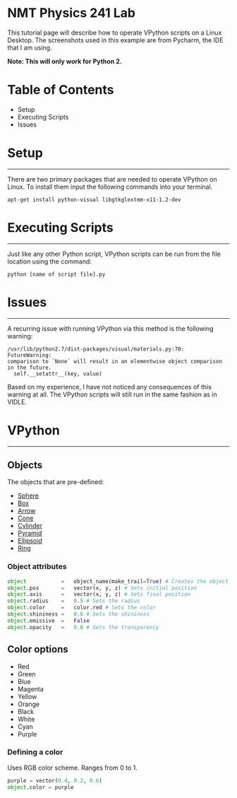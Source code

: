 # NMT Physics 241 Lab

This tutorial page will describe how to operate VPython scripts on a Linux Desktop. The screenshots used in this example are from Pycharm, the IDE that I am using.

**Note: This will only work for Python 2.**


# Table of Contents
  - Setup
  - Executing Scripts
  - Issues


# Setup
---
There are two primary packages that are needed to operate VPython on Linux. To install them input the following commands into your terminal.

```
apt-get install python-visual libgtkglextmm-x11-1.2-dev
```

# Executing Scripts
---

Just like any other Python script, VPython scripts can be run from the file location using the command:
```
python [name of script file].py
```


# Issues
---
A recurring issue with running VPython via this method is the following warning:
```
/usr/lib/python2.7/dist-packages/visual/materials.py:70: FutureWarning: 
comparison to `None` will result in an elementwise object comparison in the future.
  self.__setattr__(key, value)

```
Based on my experience, I have not noticed any consequences of this warning at all.
The VPython scripts will still run in the same fashion as in VIDLE.

# VPython
---
## Objects
The objects that are pre-defined:
  - [Sphere](http://www.glowscript.org/docs/VPythonDocs/sphere.html)
  - [Box](http://www.glowscript.org/docs/VPythonDocs/box.html)
  - [Arrow](http://www.glowscript.org/docs/VPythonDocs/arrow.html)
  - [Cone](http://www.glowscript.org/docs/VPythonDocs/cone.html)
  - [Cylinder](http://www.glowscript.org/docs/VPythonDocs/cylinder.html)
  - [Pyramid](http://www.glowscript.org/docs/VPythonDocs/pyramid.html)
  - [Ellipsoid](http://www.glowscript.org/docs/VPythonDocs/ellipsoid.html)
  - [Ring](http://www.glowscript.org/docs/VPythonDocs/ring.html)

### Object attributes
```python
object           =   object_name(make_trail=True) # Creates the object
object.pos       =   vector(x, y, z) # Sets initial position
object.axis      =   vector(x, y, z) # Sets final position
object.radius    =   0.5 # Sets the radius
object.color     =   color.red # Sets the color
object.shininess =   0.6 # Sets the shininess
object.emissive  =   False 
object.opacity   =   0.8 # Sets the transparency 
```

## Color options
  - Red
  - Green
  - Blue
  - Magenta
  - Yellow
  - Orange
  - Black
  - White
  - Cyan
  - Purple
 
### Defining a color
Uses RGB color scheme. Ranges from 0 to 1.

```python
purple = vector(0.4, 0.2, 0.6)
object.color = purple
```